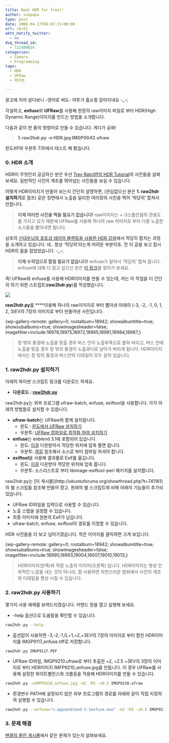 ```yaml
---
title: Real HDR for free!!
author: suapapa
type: post
date: 2008-04-17T06:07:21+00:00
url: /p=52
aktt_notify_twitter:
  - no
dsq_thread_id:
  - 722489834
categories:
  - Camera
  - Programming
tags:
  - HDR
  - UFRaw
  - 파이썬

---
```

광고에 치어 살다보니 -영어로 써도- 어투가 홈쇼핑 같아지네요 -_-;

각설하고, **enfuse**와 **UFRaw**를 사용해 한장의 raw이미지 파일로 부터 HDR(High Dynamic Range)이미지를 만드는 방법을 소개합니다.

다음과 같이 한 줄의 명령어로 만들 수 있습니다. 게다가 공짜!

> $ **raw2hdr.py -o HDR.jpg IMGP0042.ufraw**

윈도XP와 우분투 7.10에서 테스트 해 봤습니다.



### 0. HDR 소개

HDR이 무엇인지 궁금하신 분은 우선 [Trey Ratcliff의 HDR Tutorial](http://stuckincustoms.com/2006/06/06/548/)의 사진들을 살펴 보세요. 일반적인 사진의 계조를 뛰어넘는 사진들을 보실 수 있습니다.

어떻게 HDR이미지가 만들어 보는지 간단히 설명하면, (관심없으신 분은 **1. raw2hdr 설치하기**로 점프) 같은 장면에서 노출을 달리한 여러장의 사진을 찍어 &#8216;적당히&#8217; 합쳐서 만듭니다.

> **이제 여러번 사진을 찍을 필요가 없습니다!** raw이미지는 +-3스톱만큼의 관용도를 가지고 있기 때문에 UFRaw를 사용해 하나의 raw 이미지로 부터 다중 노출한 소스들을 뽑아내면 됩니다.

삼포의 [신대우님의 포토샵 레이어 블랜등을 사용한 HDR 강좌](http://www.ssdslr.com/bbs/zboard.php?id=blecture&#038;page=1&#038;sn1=&#038;divpage=1&#038;sn=off&#038;ss=on&#038;sc=on&#038;keyword=HDR&#038;select_arrange=headnum&#038;desc=asc&#038;no=431)에서 적당히 합치는 과정을 소개하고 있습니다. 네.. 항상 &#8216;적당히&#8217;라는게 어려운 부분이죠. 전 이 글을 보고 잠시 HDR의 꿈을 접었었습니다. -_-;

> **이제 수작업으로 합칠 필요가 없습니다!** enfuse가 알아서 &#8216;적당히&#8217; 합쳐 줍니다. enfuse에 대해 더 알고 싶으신 분은 [이 링크](http://wiki.panotools.org/Enfuse)를 찾아가 보세요.

즉! UFRaw와 enfuse를 사용해 HDR이미지를 만들 수 있는데, 저는 이 작업을 더 간단히 하기 위한 스트립트(**raw2hdr.py**)를 작성했습니다.

![](https://homin.dev/asset/blog/2008/04/imgp9117_enfuse.jpg)

**raw2hdr.py**를 ****이용해 하나의 raw이미지로 부터 뽑아낸 아래의 (-3, -2, -1, 0, 1, 2, 3)EV의 7장의 이미지로 부터 만들어낸 사진입니다.

{wp-gallery-remote: gallery=0; rootalbum=18942; showalbumtitle=true; showsubalbums=true; showimagesheader=false; imagefilter=include:18978,18975,18972,18965,18981,18984,18987;}

> 창 밖의 풍경에 노출을 맞출 경우 버스 안이 노출부족으로 뭍혀 버리고, 버스 안에 노출을 맞출 경우 창 밖의 풍경이 노출과다로 날아가 버리게 됩니다. HDR이미지에서는 창 밖의 풍경과 버스안의 디테일이 모두 살아 있습니다.

### 1. raw2hdr.py 설치하기

아래의 파이썬 스크립트 링크를 다운로드 하세요.

  * **다운로드 :** **[raw2hdr.py][1]**

<p align="left">
  raw2hdr.py는 외부 프로그램 ufraw-batch, enfuse, exiftool을 사용합니다. 각각 아래의 방법들로 설치할 수 있씁니다.
</p>

  * **ufraw-batch**는 UFRaw와 함께 설치됩니다. 
      * 윈도 : [윈도에서 UFRaw 설치하기][2]
      * 우분투: [UFRaw 컴파일로 최적화 하여 설치하기](https://homin.dev/blog/p=174)
  * **enfuse**는 enblend 3.1에 포함되어 있습니다. 
      * 윈도: [이걸](http://hugin.panotools.org/testing/enblend/enblend-3.1_win32_pre1.zip) 다운받아서 적당한 위치에 압축 풀면 됩니다.
      * 우분투: [여길](http://wiki.panotools.org/Hugin_Compiling_Ubuntu#Building_Enblend) 참조해서 소스로 부터 컴파일 하셔야 합니다.
  * **exiftool**을 사용해 결과물로 Exif를 옮깁니다. 
      * 윈도: [이걸](http://www.sno.phy.queensu.ca/~phil/exiftool/exiftool-7.24.zip) 다운받아 적당한 위치에 압축 풉니다.
      * 우분투: 소스리스트로 부터 libimage-exiftool-perl 패키지를 설치합니다.

<p align="left">
  raw2hdr.py는 [이 게시물](http://ubuntuforums.org/showthread.php?t=741161)의 쉘 스크립틀 참조해 만들어 졌고. 원래의 쉘 스크립트에 비해 아래의 기능들이 추가되었습니다.
</p>

  * UFRaw ID파일을 입력으로 사용할 수 있습니다.
  * 노출 스탭을 설정할 수 있습니다.
  * 최종 이미지에 원본의 Exif가 남습니다.
  * ufraw-batch, enfuse, exiftool의 경로를 지정할 수 있습니다.

HDR 사진들을 더 보고 넘어가겠습니다. 작은 이미지를 클릭하면 크게 보입니다.

{wp-gallery-remote: gallery=0; rootalbum=18942; showalbumtitle=true; showsubalbums=true; showimagesheader=false; imagefilter=include:18990,18993,19004,19007,19010,19013;}

> <p align="left">
>   HDR이미지(왼쪽)와 적정 노출의 이미지(오른쪽) 입니다. HDR이미지는 항상 인위적인 느낌을 내는 것이 아니라, 잘 사용하면 자연스러운 범위에서 사진의 계조와 디테일을 향상 시킬 수 있습니다.
> </p>

<h3 align="left">
  2. raw2hdr.py 사용하기
</h3>

<p align="left">
  몇가지 사용 예제를 보여드리겠습니다. 커맨드 창을 열고 실행해 보세요.
</p>

  * -help 옵션으로 도움말을 확인할 수 있습니다.

```bash
raw2hdr.py --help
```

  * 옵션없이 사용하면 -3,-2,-1,0,+1,+2,+3EV의 7장의 이미지로 부터 합친 HDR이미지를 IMGP9117_enfuse.tiff로 저장합니다.

```bash
raw2hdr.py IMGP9117.PEF
```

  * UFRaw ID파일, IMGP9210.ufraw로 부터 추출한 +2, +2.5 +3EV의 3장의 이미지로 부터 HDR이미지 IMFP9210_enfuse.jpg를 만듭니다. 이 경우 UFRaw를 사용해 설정한 화이트벨런스와 크롭등을 적용해 HDR이미지를 만들 수 있습니다.

```bash
raw2hdr.py -oIMFP9210_enfuse.jpg -m2 -M3 -s0.5 IMGP9210.ufraw
```

  * 환경변수 PATH에 설정되지 않은 외부 프로그램의 경로를 아래와 같이 직접 지정하여 실행할 수 있습니다.

```bash
raw2hdr.py --enfuse="c:appsenblend-3.1enfuse.exe" -m2 -M3 -s0.5 IMGP9210.PEF
```

### 3. 문제 해결

[펜클의 올린 게시물](http://www.pentaxclub.co.kr/bbs/zboard.php?id=Used&#038;page=1&#038;sn1=&#038;divpage=1&#038;sn=off&#038;ss=on&#038;sc=on&#038;select_arrange=headnum&#038;desc=asc&#038;no=2920)에서 같은 문제가 있는지 살펴보세요.

 [1]: https://homin.dev/svn/OneFiler/raw2hdr.py
 [2]: https://homin.dev/blog/p=164